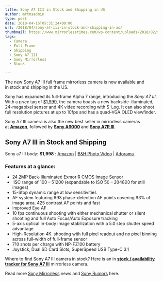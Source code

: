 ```yaml
---
title: Sony A7 III in Stock and Shipping in US
author: mrtmsadmin
type: post
date: 2018-04-16T09:31:24+00:00
url: /2018/04/sony-a7-iii-in-stock-and-shipping-in-us/
thumbnail: https://www.mirrorlesstimes.com/wp-content/uploads/2018/02/sony-a7-iii.jpg
tags:
  - Camera
  - Full Frame
  - Shipping
  - Sony A7 III
  - Sony Mirrorless
  - Stock

---
```

The new <a href="https://www.mirrorlesstimes.com/tag/sony-a7-iii/" target="_blank" rel="noopener">Sony A7 III</a> full frame mirrorless camera is now available and in stock and shipping in the US.

Sony has expanded its full-frame Alpha 7 range, introducing the _Sony A7 III_. With a _price_ tag of <a href="https://www.amazon.com/dp/B07B43WPVK/?tag=daicamnew-20" data-amzn-asin="B07B43WPVK">$1,999</a>, the camera boasts a new backside-illuminated, 24-megapixel sensor and 4K video recording with S-Log. It can also shoot full resolution pictures at up to 10fps and has a quad-VGA OLED viewfinder.

Sony A7 III camera is also the new best seller in mirrorless cameras at <a href="https://amzn.to/2GhrHyp" target="_blank" rel="noopener nofollow external noreferrer" data-wpel-link="external"><strong>Amazon</strong></a>, followed by <a href="https://amzn.to/2J0kVPo" target="_blank" rel="noopener nofollow external noreferrer" data-wpel-link="external"><strong>Sony A6000</strong></a> and <a href="https://amzn.to/2GzLkoM" target="_blank" rel="noopener nofollow external noreferrer" data-wpel-link="external"><strong>Sony A7R III</strong></a>.<!--more-->

## Sony A7 III in Stock and Shipping

<p class="p1">
  <span class="s1">Sony a7 III body: <strong>$1,998</strong> :</span> <a href="https://aax-us-east.amazon-adsystem.com/x/c/QvV-KqtMbLmj-zP8hAJ1J0QAAAFh6qtuaAEAAAFKAbLygkw/https://assoc-redirect.amazon.com/g/r/https://www.amazon.com/dp/B07B43WPVK/ref=as_at?creativeASIN=B07B43WPVK&linkCode=w61&imprToken=d5bERJ47YiQAIehFSd6-4A&slotNum=0&tag=daicamnew-20" target="_new" rel="nofollow" data-wpel-link="external" data-amzn-asin="B07B43WPVK">Amazon</a> | <a href="https://www.bhphotovideo.com/c/product/1394217-REG/sony_ilce_7m3_alpha_a7_iii_mirrorless.htmll/BI/20175/KBID/14249" target="_new" rel="nofollow" data-wpel-link="external">B&H Photo Video</a> | <a class="broken_link" href="https://adorama.evyy.net/c/63923/51926/1036?u=https%3A%2F%2Fwww.adorama.com%2Fisoa7m3.html" target="_new" rel="nofollow">Adorama</a>.
</p>

### Features at a glance:

<li style="list-style-type: none;">
  <ul>
    <li>
      24.2MP Back-Illuminated Exmor R CMOS Image Sensor
    </li>
    <li>
       ISO range of 100 – 51200 (expandable to ISO 50 – 204800 for still images)
    </li>
    <li>
      15-Stop dynamic range at low sensitivities
    </li>
    <li>
      AF system featuring 693 phase-detection AF points covering 93% of image area, 425 contrast AF points and fast
    </li>
    <li>
      Improved Eye AF
    </li>
    <li>
      10 fps continuous shooting with either mechanical shutter or silent shooting and full Auto Focus/Auto Exposure tracking
    </li>
    <li>
      5-axis optical in-body image stabilization with a 5.0 step shutter speed advantage
    </li>
    <li>
      High-Resolution 4K  shooting with full pixel readout and no pixel binning across full-width of full-frame sensor
    </li>
    <li>
      710 shots per charge with NP-FZ100 battery
    </li>
    <li>
      Joystick, Dual SD Card Slots, SuperSpeed USB Type-C 3.1
    </li>
  </ul>
</li>

Where to find Sony A7 III camera in stock? Here is an in [**stock / availability tracker for Sony A7 III**][1] mirrorless camera.

Read more <a href="https://www.mirrorlesstimes.com/tag/sony-mirrorless/" target="_blank" rel="noopener">Sony Mirrorless</a> news and <a href="https://www.dailycameranews.com/tag/sony-rumors/" target="_blank" rel="noopener">Sony Rumors</a> here.

 [1]: https://www.dailycameranews.com/2018/03/sony-a7-iii-stock-availability-tracker/